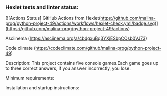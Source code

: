 ### Hexlet tests and linter status:
[![Actions Status]
GitHub Actions from Hexlet(https://github.com/malina-prog/python-project-49/actions/workflows/hexlet-check.yml/badge.svg)]
                          (https://github.com/malina-prog/python-project-49/actions)

Asciinema (https://asciinema.org/a/4bdgxuBq3YXjESbpCOsb0VJ73)

Code climate (https://codeclimate.com/github/malina-prog/python-project-49)

Description: This project contains five console games.Each game goes up to three correct answers, if you answer incorrectly, you lose.

Minimum requirements:

Installation and startup instructions: